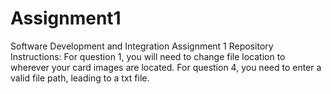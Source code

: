 # Assignment1
Software Development and Integration Assignment 1 Repository
Instructions: 
For question 1, you will need to change file location to wherever your card images are located. 
For question 4, you need to enter a valid file path, leading to a txt file. 
